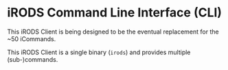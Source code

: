 # iRODS Command Line Interface (CLI)

This iRODS Client is being designed to be the eventual replacement for the ~50 iCommands.

This iRODS Client is a single binary (`irods`) and provides multiple (sub-)commands.
